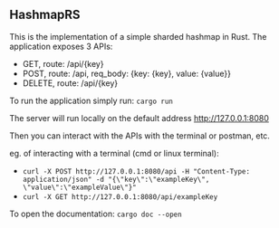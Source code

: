 ## HashmapRS

This is the implementation of a simple sharded hashmap in Rust.
The application exposes 3 APIs:

- GET, route: /api/{key}
- POST, route: /api, req_body: {key: {key}, value: {value}}
- DELETE, route: /api/{key}

To run the application simply run:
`cargo run`

The server will run locally on the default address http://127.0.0.1:8080

Then you can interact with the APIs with the terminal or postman, etc.

eg. of interacting with a terminal (cmd or linux terminal):

- `curl -X POST http://127.0.0.1:8080/api -H "Content-Type: application/json" -d "{\"key\":\"exampleKey\", \"value\":\"exampleValue\"}"`
- `curl -X GET http://127.0.0.1:8080/api/exampleKey`

To open the documentation: `cargo doc --open`
